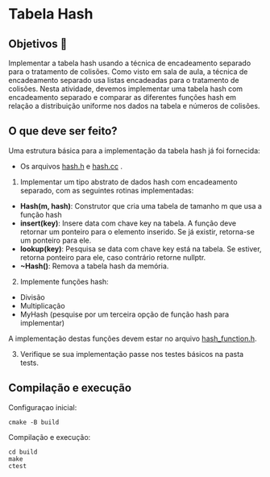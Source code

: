 
# Tabela Hash

## Objetivos 📝

Implementar a tabela hash usando a técnica de encadeamento separado para o tratamento de colisões.
Como visto em sala de aula, a técnica de encadeamento separado usa listas encadeadas para o tratamento de colisões. Nesta atividade,
devemos implementar uma tabela hash com encadeamento separado e comparar as diferentes funções hash em relação a distribuição uniforme nos dados na 
tabela e números de colisões.


## O que deve ser feito? 

Uma estrutura básica para a implementação da tabela hash já foi fornecida: 
 - Os arquivos [hash.h](hash/include/hash.h) e [hash.cc](hash/src/hash.cc) .

1. Implementar um tipo abstrato de dados hash com encadeamento separado, com as seguintes rotinas implementadas:
 - **Hash(m, hash)**: Construtor que cria uma tabela de tamanho m que usa a função hash
 - **insert(key)**: Insere data com chave key na tabela. A função deve retornar um ponteiro para o elemento inserido. Se já existir, retorna-se um ponteiro para ele.
 - **lookup(key)**: Pesquisa se data com chave key está na tabela. Se estiver, retorna ponteiro para ele, caso contrário retorne nullptr.
 - **~Hash()**: Remova a tabela hash da memória.
 
2. Implemente funções hash:
 - Divisão
 - Multiplicação 
 - MyHash (pesquise por um terceira opção de função hash para implementar)
 
A implementação destas funções devem estar no arquivo [hash_function.h](hash/include/hash_function.h).

3. Verifique se sua implementação passe nos testes básicos na pasta tests.

## Compilação e execução
Configuraçao inicial:

```
cmake -B build 
```
Compilação e execução:

```
cd build 
make
ctest
```

